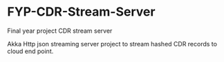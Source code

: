 # FYP-CDR-Stream-Server
Final year project CDR stream server

Akka Http json streaming server project to stream hashed CDR records to cloud end point.
